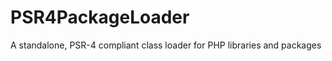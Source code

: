 PSR4PackageLoader
=================

A standalone, PSR-4 compliant class loader for PHP libraries and packages 
